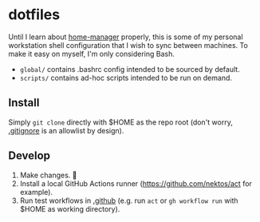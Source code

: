 # dotfiles
Until I learn about [home-manager](https://github.com/nix-community/home-manager) properly, this is some of my personal workstation shell configuration that I wish to sync between machines. To make it easy on myself, I'm only considering Bash.

- `global/` contains .bashrc config intended to be sourced by default.
- `scripts/` contains ad-hoc scripts intended to be run on demand.

## Install
Simply `git clone` directly with $HOME as the repo root (don't worry, [.gitignore](.gitignore) is an allowlist by design).

## Develop
1. Make changes. 🤞
1. Install a local GitHub Actions runner (https://github.com/nektos/act for example).
1. Run test workflows in [.github](.github) (e.g. run `act` or `gh workflow run` with $HOME as working directory).
